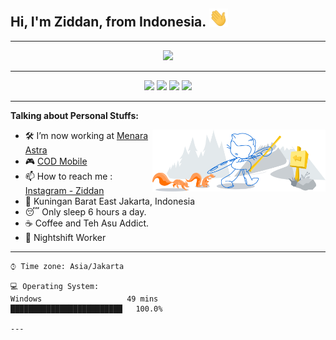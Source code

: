 <!-- Your title -->
## Hi, I'm Ziddan, from Indonesia. <img src="https://raw.githubusercontent.com/AnggaR96s/AnggaR96s/master/asset/Hi.gif" width="30px">

---
<p align="center">
  <img src="https://media.giphy.com/media/WOwiryOPA0G6jhKqB0/source.gif" width="30%"><br>
</p>

---
<p align="center">
<a href="https://github.com/Danz43z"> <img src="https://img.shields.io/badge/-Github-000?style=flat&logo=Github&logoColor=white" /></a>
<a href="https://www.instagram.com/ibrahim_ziddan"> <img src="https://img.shields.io/badge/-Instagram-c13584?style=flat&labelColor=c13584&logo=instagram&logoColor=white" /></a>
<a href="mailto:ziddanbismania@gmail.com"> <img src="https://img.shields.io/badge/-Gmail-c14438?style=flat&logo=Gmail&logoColor=white" /></a>
<a href="mailto:ibrahimziddan43@gmail.com"> <img src="https://img.shields.io/badge/-Outlook-0078D4?style=flat&logo=Microsoft-Outlook&logoColor=white" /></p></a>

---
<!-- Talking about you -->
**Talking about Personal Stuffs:**

<!-- Any image aligned to the right. Beware the width -->
<img width="55%" align="right" alt="Github" src="https://raw.githubusercontent.com/AnggaR96s/AnggaR96s/master/asset/git-header.svg" />

- 🛠️ I’m now working at [Menara Astra](https://www.menara-astra.co.id/)
- 🎮 [COD Mobile](https://www.callofduty.com/mobile)
- 📫 How to reach me : [Instagram - Ziddan](https://instagram.com/ibrahim_ziddan)
- 🏡 Kuningan Barat East Jakarta, Indonesia
- 😴 Only sleep 6 hours a day.
- ☕ Coffee and Teh Asu Addict.
- 🦇 Nightshift Worker

---

```text
⌚︎ Time zone: Asia/Jakarta

💻 Operating System: 
Windows                   49 mins             █████████████████████████   100.0%

---
